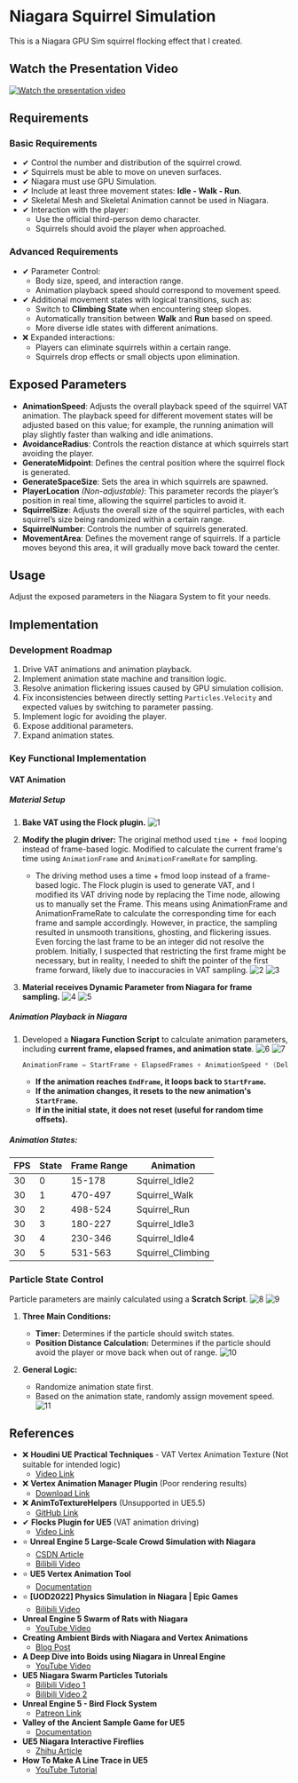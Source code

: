 # Niagara Squirrel Simulation
This is a Niagara GPU Sim squirrel flocking effect that I created.

## Watch the Presentation Video
[![Watch the presentation video](https://github.com/user-attachments/assets/79aeff51-19a1-48e4-be0d-63ce3ec3254b)](https://youtu.be/QcGffWN9aSA)


## Requirements

### Basic Requirements
- ✔ Control the number and distribution of the squirrel crowd.
- ✔ Squirrels must be able to move on uneven surfaces.
- ✔ Niagara must use GPU Simulation.
- ✔ Include at least three movement states: **Idle - Walk - Run**.
- ✔ Skeletal Mesh and Skeletal Animation cannot be used in Niagara.
- ✔ Interaction with the player:
  - Use the official third-person demo character.
  - Squirrels should avoid the player when approached.

### Advanced Requirements
- ✔ Parameter Control:
  - Body size, speed, and interaction range.
  - Animation playback speed should correspond to movement speed.
- ✔ Additional movement states with logical transitions, such as:
  - Switch to **Climbing State** when encountering steep slopes.
  - Automatically transition between **Walk** and **Run** based on speed.
  - More diverse idle states with different animations.
- ❌ Expanded interactions:
  - Players can eliminate squirrels within a certain range.
  - Squirrels drop effects or small objects upon elimination.

## Exposed Parameters
- **AnimationSpeed**: Adjusts the overall playback speed of the squirrel VAT animation. The playback speed for different movement states will be adjusted based on this value; for example, the running animation will play slightly faster than walking and idle animations.
- **AvoidanceRadius**: Controls the reaction distance at which squirrels start avoiding the player.
- **GenerateMidpoint**: Defines the central position where the squirrel flock is generated.
- **GenerateSpaceSize**: Sets the area in which squirrels are spawned.
- **PlayerLocation** *(Non-adjustable)*: This parameter records the player’s position in real time, allowing the squirrel particles to avoid it.
- **SquirrelSize**: Adjusts the overall size of the squirrel particles, with each squirrel’s size being randomized within a certain range.
- **SquirrelNumber**: Controls the number of squirrels generated.
- **MovementArea**: Defines the movement range of squirrels. If a particle moves beyond this area, it will gradually move back toward the center.

## Usage
Adjust the exposed parameters in the Niagara System to fit your needs.




## Implementation

### Development Roadmap
1. Drive VAT animations and animation playback.
2. Implement animation state machine and transition logic.
3. Resolve animation flickering issues caused by GPU simulation collision.
4. Fix inconsistencies between directly setting `Particles.Velocity` and expected values by switching to parameter passing.
5. Implement logic for avoiding the player.
6. Expose additional parameters.
7. Expand animation states.

### Key Functional Implementation

#### VAT Animation

##### Material Setup
1. **Bake VAT using the Flock plugin.**
   ![1](https://github.com/user-attachments/assets/ee7da052-1b0c-41d5-8596-5daf1208ee30)
2. **Modify the plugin driver:** The original method used `time + fmod` looping instead of frame-based logic. Modified to calculate the current frame's time using `AnimationFrame` and `AnimationFrameRate` for sampling.
   - The driving method uses a time + fmod loop instead of a frame-based logic. The Flock plugin is used to generate VAT, and I modified its VAT driving node by replacing the Time node, allowing us to manually set the Frame. This means using AnimationFrame and AnimationFrameRate to calculate the corresponding time for each frame and sample accordingly. However, in practice, the sampling resulted in unsmooth transitions, ghosting, and flickering issues. Even forcing the last frame to be an integer did not resolve the problem. Initially, I suspected that restricting the first frame might be necessary, but in reality, I needed to shift the pointer of the first frame forward, likely due to inaccuracies in VAT sampling.
   ![2](https://github.com/user-attachments/assets/103f6c79-7ff9-4726-956b-ed7121752ce5)
   ![3](https://github.com/user-attachments/assets/8b94de90-3887-438c-802f-43c459ae2b4c)

3. **Material receives Dynamic Parameter from Niagara for frame sampling.**
  ![4](https://github.com/user-attachments/assets/15f58e88-6856-464c-8863-62d08579b4ec)
  ![5](https://github.com/user-attachments/assets/948e32c2-4890-476f-a6fb-50fc42a4de3e)


##### Animation Playback in Niagara
1. Developed a **Niagara Function Script** to calculate animation parameters, including **current frame, elapsed frames, and animation state**.
   ![6](https://github.com/user-attachments/assets/64674df9-9c36-4230-a4bc-242aebba15a4)
   ![7](https://github.com/user-attachments/assets/df9912d8-7736-4c82-87d3-a180e6f25d59)


   ```cpp
   AnimationFrame = StartFrame + ElapsedFrames + AnimationSpeed * (DeltaTime * FrameRate)
   ```
   - **If the animation reaches `EndFrame`, it loops back to `StartFrame`.**
   - **If the animation changes, it resets to the new animation's `StartFrame`.**
   - **If in the initial state, it does not reset (useful for random time offsets).**

##### Animation States:
| FPS | State | Frame Range | Animation |
|----|------|-------------|-----------|
| 30 | 0 | 15-178 | Squirrel_Idle2 |
| 30 | 1 | 470-497 | Squirrel_Walk |
| 30 | 2 | 498-524 | Squirrel_Run |
| 30 | 3 | 180-227 | Squirrel_Idle3 |
| 30 | 4 | 230-346 | Squirrel_Idle4 |
| 30 | 5 | 531-563 | Squirrel_Climbing |

### Particle State Control
Particle parameters are mainly calculated using a **Scratch Script**.
   ![8](https://github.com/user-attachments/assets/f9f1d4af-9bae-4aef-acd8-80ba2c4e2e73)
   ![9](https://github.com/user-attachments/assets/abd60ba9-4d33-46d1-9607-e444e0ef5121)


1. **Three Main Conditions:**
   - **Timer:** Determines if the particle should switch states.
   - **Position Distance Calculation:** Determines if the particle should avoid the player or move back when out of range.
   ![10](https://github.com/user-attachments/assets/15f86400-6396-4551-ba0a-843843ba1245)

2. **General Logic:**
   - Randomize animation state first.
   - Based on the animation state, randomly assign movement speed.
   ![11](https://github.com/user-attachments/assets/c352ade0-298a-468e-bb74-041755e07ae4)


## References

- ❌ **Houdini UE Practical Techniques** - VAT Vertex Animation Texture (Not suitable for intended logic)
  - [Video Link](https://www.bilibili.com/video/BV1p34y1G7Po)
- ❌ **Vertex Animation Manager Plugin** (Poor rendering results)
  - [Download Link](https://drive.google.com/file/d/1_ekKL2hLWzBcOC0TmH1_fbrOSarwhhn0/view)
- ❌ **AnimToTextureHelpers** (Unsupported in UE5.5)
  - [GitHub Link](https://github.com/kromond/AnimToTextureHelpers)
- ✔ **Flocks Plugin for UE5** (VAT animation driving)
  - [Video Link](https://www.bilibili.com/video/BV1te411G7T5)
- ⭐ **Unreal Engine 5 Large-Scale Crowd Simulation with Niagara**
  - [CSDN Article](https://blog.csdn.net/qq_30100043/article/details/131502503)
  - [Bilibili Video](https://www.bilibili.com/video/BV1FX4y1T7z2)
- ⭐ **UE5 Vertex Animation Tool**
  - [Documentation](https://dev.epicgames.com/documentation/zh-cn/unreal-engine/vertex-animation-tool-in-unreal-engine?application_version=5.5)
- ⭐ **[UOD2022] Physics Simulation in Niagara | Epic Games**
  - [Bilibili Video](https://www.bilibili.com/video/BV1324y1m7nA/)
- **Unreal Engine 5 Swarm of Rats with Niagara**
  - [YouTube Video](https://www.youtube.com/watch?v=NilyMiB1fos)
- **Creating Ambient Birds with Niagara and Vertex Animations**
  - [Blog Post](https://www.chrismccole.com/blog/creating-ambient-birds-in-unreal-with-niagara-and-vertex-animations-continued-advanced#common-issues)
- **A Deep Dive into Boids using Niagara in Unreal Engine**
  - [YouTube Video](https://www.youtube.com/watch?v=9iDA6WMqEyQ)
- **UE5 Niagara Swarm Particles Tutorials**
  - [Bilibili Video 1](https://www.bilibili.com/video/BV11T421i7Az/)
  - [Bilibili Video 2](https://www.bilibili.com/video/BV1XyUXYYEQa)
- **Unreal Engine 5 - Bird Flock System**
  - [Patreon Link](https://www.patreon.com/posts/69414954)
- **Valley of the Ancient Sample Game for UE5**
  - [Documentation](https://dev.epicgames.com/documentation/zh-cn/unreal-engine/valley-of-the-ancient-sample-game-for-unreal-engine)
- **UE5 Niagara Interactive Fireflies**
  - [Zhihu Article](https://zhuanlan.zhihu.com/p/558135767)
- **How To Make A Line Trace in UE5**
  - [YouTube Tutorial](https://www.youtube.com/watch?v=iNXAPs_Xlu8)

